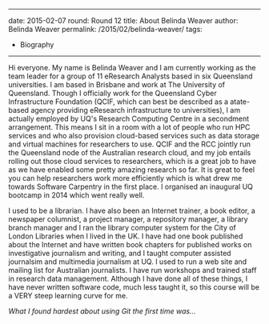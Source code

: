 ---
date: 2015-02-07
round: Round 12
title: About Belinda Weaver
author: Belinda Weaver
permalink: /2015/02/belinda-weaver/
tags:
  - Biography
  ---
Hi everyone. My name is Belinda Weaver and I am currently working as the team leader for a group of 11 eResearch Analysts based in six Queensland universities. I am based in Brisbane and work at The University of Queensland. Though I officially work for the Queensland Cyber Infrastructure Foundation (QCIF, which can best be described as a atate-based agency providing eResearch infrastructure to universities), I am actually employed by UQ's Research Computing Centre in a secondment arrangement. This means I sit in a room with a lot of people who run HPC services and who also provision cloud-based services such as data storage and virtual machines for researchers to use. QCIF and the RCC jointly run the Queensland node of the Australian research cloud, and my job entails rolling out those cloud services to researchers, which is a great job to have as we have enabled some pretty amazing research so far. It is great to feel you can help researchers work more efficiently which is what drew me towards Software Carpentry in the first place. I organised an inaugural UQ bootcamp in 2014 which went really well.

I used to be a librarian. I have also been an Internet trainer, a book editor, a newspaper columnist, a project manager, a repository manager, a library branch manager and I ran the library computer system for the City of London Libraries when I lived in the UK. I have had one book published about the Internet and have written book chapters for published works on investigative journalism and writing, and I taught computer assisted journalsim and multimedia journalism at UQ. I used to run a web site and mailing list for Australian journalists. I have run workshops and trained staff in research data management. Although I have done all of these things, I have never written software code, much less taught it, so this course will be a VERY steep learning curve for me. 

*What I found hardest about using Git the first time was...*
